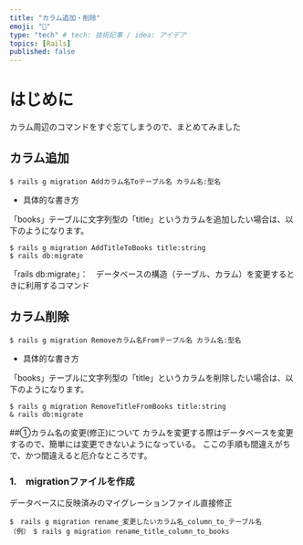 ```yaml
---
title: "カラム追加・削除"
emoji: "🐥"
type: "tech" # tech: 技術記事 / idea: アイデア
topics: [Rails]
published: false
---
```

# はじめに
カラム周辺のコマンドをすぐ忘てしまうので、まとめてみました



## カラム追加
```
$ rails g migration Addカラム名Toテーブル名 カラム名:型名
```
- 具体的な書き方

「books」テーブルに文字列型の「title」というカラムを追加したい場合は、以下のようになります。

```
$ rails g migration AddTitleToBooks title:string
$ rails db:migrate
```
「rails db:migrate」：　データベースの構造（テーブル、カラム）を変更するときに利用するコマンド

## カラム削除

```
$ rails g migration Removeカラム名Fromテーブル名 カラム名:型名
```
- 具体的な書き方


「books」テーブルに文字列型の「title」というカラムを削除したい場合は、以下のようになります。

```
$ rails g migration RemoveTitleFromBooks title:string
& rails db:migrate
```

##①カラム名の変更(修正)について
カラムを変更する際はデータベースを変更するので、簡単には変更できないようになっている。
ここの手順も間違えがちで、かつ間違えると厄介なところです。

### 1.　migrationファイルを作成
データベースに反映済みのマイグレーションファイル直接修正
```
$　rails g migration rename_変更したいカラム名_column_to_テーブル名
（例）　$ rails g migration rename_title_column_to_books
```
